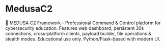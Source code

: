 # MedusaC2
🐍 MEDUSA C2 Framework - Professional Command &amp; Control platform for cybersecurity education. Features web dashboard, persistent 30s connections, cross-platform clients, payload builder, file operations &amp; stealth modes. Educational use only. Python/Flask-based with modern UI.
